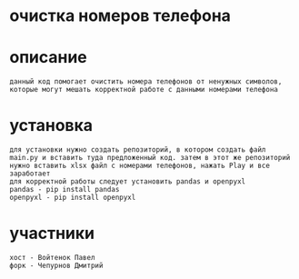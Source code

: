 # очистка номеров телефона

# описание
    данный код помогает очистить номера телефонов от ненужных символов, которые могут мешать корректной работе с данными номерами телефона

# установка 
    для установки нужно создать репозиторий, в котором создать файл main.py и вставить туда предложенный код. затем в этот же репозиторий нужно вставить xlsx файл с номерами телефонов, нажать Play и все заработает
    для корректной работы следует установить pandas и openpyxl
    pandas - pip install pandas
    openpyxl - pip install openpyxl

# участники 
    хост - Войтенок Павел 
    форк - Чепурнов Дмитрий

